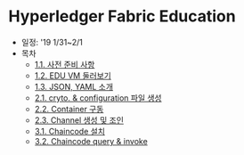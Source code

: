 # Hyperledger Fabric Education
- 일정: '19 1/31~2/1
- 목차
  - [1.1. 사전 준비 사항](https://github.com/skblockedu/edu19/blob/master/Session1_1.md)
  - [1.2. EDU VM 둘러보기](https://github.com/skblockedu/edu19/blob/master/Session1_2.md)
  - [1.3. JSON, YAML 소개](https://github.com/skblockedu/edu19/blob/master/Session1_3.md)
  - [2.1. cryto. & configuration 파일 생성](https://github.com/skblockedu/edu19/blob/master/Session2_1.md)
  - [2.2. Container 구동](https://github.com/skblockedu/edu19/blob/master/Session2_2.md)
  - [2.3. Channel 생성 및 조인](https://github.com/skblockedu/edu19/blob/master/Session2_3.md)
  - [3.1. Chaincode 설치](https://github.com/skblockedu/edu19/blob/master/Session3_1.md)
  - [3.2. Chaincode query & invoke](https://github.com/skblockedu/edu19/blob/master/Session3_2.md)

